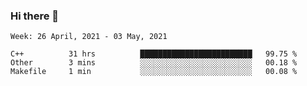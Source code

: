 ### Hi there 👋
<!--START_SECTION:waka-->
```text
Week: 26 April, 2021 - 03 May, 2021

C++          31 hrs          █████████████████████████   99.75 % 
Other        3 mins          ░░░░░░░░░░░░░░░░░░░░░░░░░   00.18 % 
Makefile     1 min           ░░░░░░░░░░░░░░░░░░░░░░░░░   00.08 % 
```
<!--END_SECTION:waka-->

<p align="center"> </p>


<!--
**thallard/thallard** is a ✨ _special_ ✨ repository because its `README.md` (this file) appears on your GitHub profile.

Here are some ideas to get you started:

- 🔭 I’m currently working on ...
- 🌱 I’m currently learning ...
- 👯 I’m looking to collaborate on ...
- 🤔 I’m looking for help with ...
- 💬 Ask me about ...
- 📫 How to reach me: ...
- 😄 Pronouns: ...
- ⚡ Fun fact: ...
-->
